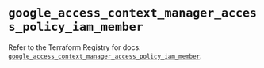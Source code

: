 # `google_access_context_manager_access_policy_iam_member`

Refer to the Terraform Registry for docs: [`google_access_context_manager_access_policy_iam_member`](https://registry.terraform.io/providers/hashicorp/google/6.34.1/docs/resources/access_context_manager_access_policy_iam_member).
